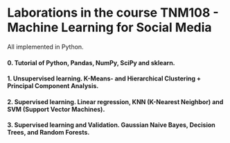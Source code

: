 # Laborations in the course TNM108 - Machine Learning for Social Media
All implemented in Python.

#### 0. Tutorial of Python, Pandas, NumPy, SciPy and sklearn.

#### 1. Unsupervised learning. K-Means- and Hierarchical Clustering + Principal Component Analysis.

#### 2. Supervised learning. Linear regression, KNN (K-Nearest Neighbor) and SVM (Support Vector Machines).

#### 3. Supervised learning and Validation. Gaussian Naive Bayes, Decision Trees, and Random Forests.

